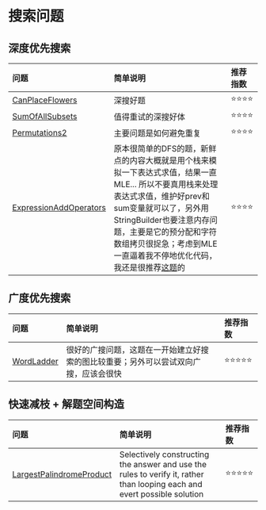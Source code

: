 # 搜索问题

## 深度优先搜索

| 问题 | 简单说明 | 推荐指数 |
|:--------|:------------|:---------------|
| [CanPlaceFlowers](https://www.lintcode.com/problem/can-place-flowers/description) | 深搜好题 | ⭐️️️⭐️️⭐️️️⭐️️️️ |
| [SumOfAllSubsets](https://www.lintcode.com/problem/sum-of-all-subsets/description) | 值得重试的深搜好体 | ⭐️️️⭐️️⭐️️️⭐️️️️ |
| [Permutations2](https://www.lintcode.com/problem/permutations-ii/description) | 主要问题是如何避免重复 | ⭐️️️⭐️️⭐️️️⭐️️️️ |
| [ExpressionAddOperators](https://www.lintcode.com/problem/expression-add-operators/description) | 原本很简单的DFS的题，新鲜点的内容大概就是用个栈来模拟一下表达式求值，结果一直MLE... 所以不要真用栈来处理表达式求值，维护好prev和sum变量就可以了，另外用StringBuilder也要注意内存问题，主要是它的预分配和字符数组拷贝很捉急；考虑到MLE一直逼着我不停地优化代码，我还是很推荐[这题](https://github.com/g7tianyi/lintcode-and-leetcode-solutions/blob/master/src/main/java/com/g7tianyi/lintcode/search/ExpressionAddOperators.java)的 | ⭐️️️⭐️️⭐️️️⭐️️️️ |

## 广度优先搜索

| 问题 | 简单说明 | 推荐指数 |
|:--------|:------------|:---------------|
| [WordLadder](https://www.lintcode.com/problem/word-ladder/description) | 很好的广搜问题，这题在一开始建立好搜索的图比较重要；另外可以尝试双向广搜，应该会很快 | ⭐️️️⭐️️⭐️️️⭐️️️️️️⭐️️️️ |

## 快速减枝 + 解题空间构造

| 问题 | 简单说明 | 推荐指数 |
|:--------|:------------|:---------------|
| [LargestPalindromeProduct](https://www.lintcode.com/problem/largest-palindrome-product/description) | Selectively constructing the answer and use the rules to verify it, rather than looping each and evert possible solution | ⭐️️️⭐️️⭐️️️⭐️️️️️️⭐️️️️ |
